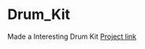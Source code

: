 # Drum_Kit
Made a Interesting Drum Kit
<a href="https://mohimakhatun.github.io/Drum_Kit/">Project link</a>
